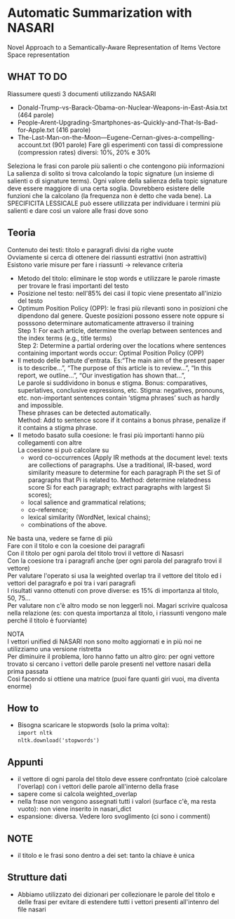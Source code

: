 # Automatic Summarization with NASARI
Novel Approach to a Semantically-Aware Representation of Items
Vectore Space representation

## WHAT TO DO
Riassumere questi 3 documenti utilizzando NASARI
- Donald-Trump-vs-Barack-Obama-on-Nuclear-Weapons-in-East-Asia.txt (464 parole)
- People-Arent-Upgrading-Smartphones-as-Quickly-and-That-Is-Bad-for-Apple.txt (416 parole)
- The-Last-Man-on-the-Moon—Eugene-Cernan-gives-a-compelling-account.txt (901 parole)
Fare gli esperimenti con tassi di compressione (compression rates) diversi: 10%, 20% e 30%

Seleziona le frasi con parole più salienti o che contengono più informazioni
La salienza di solito si trova calcolando la topic signature (un insieme di salienti o di signature terms).
Ogni valore della salienza della topic signature deve essere maggiore di una certa soglia. Dovrebbero esistere delle funzioni che la calcolano (la frequenza non è detto che vada bene).
La SPECIFICITA LESSICALE può essere utilizzata per individuare i termini più salienti e dare così un valore alle frasi dove sono

## Teoria
Contenuto dei testi: titolo e paragrafi divisi da righe vuote  
Ovviamente si cerca di ottenere dei riassunti estrattivi (non astrattivi)  
Esistono varie misure per fare i riassunti -> relevance criteria
- Metodo del titolo: eliminare le stop words e utilizzare le parole rimaste per trovare le frasi importanti del testo
- Posizione nel testo: nell'85% dei casi il topic viene presentato all'inizio del testo
- Optimum Position Policy (OPP): le frasi più rilevanti sono in posizioni che dipendono dal genere. Queste posizioni possono essere note oppure si posssono determinare automaticamente attraverso il training  
Step 1: For each article, determine the overlap
between sentences and the index terms (e.g., title
terms)  
Step 2: Determine a partial ordering over the
locations where sentences containing important
words occur: Optimal Position Policy (OPP)
- Il metodo delle battute d'entrata. Es:“The main aim of the present paper is to describe…”,
“The purpose of this article is to review…”,
“In this report, we outline…”,
“Our investigation has shown that…”,  
Le parole si suddividono in bonus e stigma. Bonus: comparatives, superlatives, conclusive expressions, etc.
Stigma: negatives, pronouns, etc. non-important sentences contain
‘stigma phrases’ such as hardly and impossible.  
These phrases can be detected automatically.  
Method: Add to sentence score if it contains a bonus phrase,
penalize if it contains a stigma phrase.
- Il metodo basato sulla coesione: le frasi più importanti hanno più collegamenti con altre  
La coesione si può calcolare su  
  - word co-occurrences (Apply IR methods at the document level: texts
are collections of paragraphs. Use a traditional, IR-based, word similarity measure to
determine for each paragraph Pi the set Si of
paragraphs that Pi is related to. Method: determine relatedness score Si for each paragraph; extract paragraphs with largest Si scores);
  - local salience and grammatical relations;
  - co-reference;
  - lexical similarity (WordNet, lexical chains);
  - combinations of the above.

Ne basta una, vedere se farne di più  
Fare con il titolo e con la coesione dei paragrafi  
Con il titolo per ogni parola del titolo trovi il vettore di Nasasri  
Con la coesione tra i paragrafi anche (per ogni parola del paragrafo trovi il vettore)  
Per valutare l'operato si usa la weighted overlap tra il vettore del titolo ed i vettori del paragrafo
e poi tra i vari paragrafi  
I risultati vanno ottenuti con prove diverse: es 15% di importanza al titolo, 50, 75...  
Per valutare non c'è altro modo se non leggerli noi.
Magari scrivire qualcosa nella relazione (es: con questa importanza al titolo, i riassunti vengono male perché il titolo è fuorviante)   

NOTA  
I vettori unified di NASARI non sono molto aggiornati e in più noi ne utilizziamo una versione ristretta  
Per diminuire il problema, loro hanno fatto un altro giro: per ogni vettore trovato si cercano i vettori delle parole presenti nel vettore nasari della prima passata  
Così facendo si ottiene una matrice (puoi fare quanti giri vuoi, ma diventa enorme)

## How to
- Bisogna scaricare le stopwords (solo la prima volta):  
`import nltk`  
`nltk.download('stopwords')`

## Appunti
- il vettore di ogni parola del titolo deve essere
confrontato (cioè calcolare l'overlap) con i vettori delle parole all'interno
della frase
- sapere come si calcola weighted_overlap
- nella frase non vengono assegnati tutti i valori
(surface c'è, ma resta vuoto): non viene inserito in
nasari_dict
- espansione: diversa. Vedere loro svoglimento (ci sono i commenti)

## NOTE
- il titolo e le frasi sono dentro a dei set: 
tanto la chiave è unica

## Strutture dati
- Abbiamo utilizzato dei dizionari per collezionare le
parole del titolo e delle frasi per evitare di estendere
tutti i vettori presenti all'intenro del file nasari